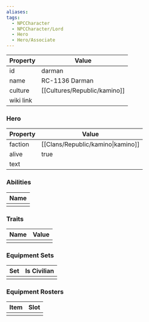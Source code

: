 ```yaml
---
aliases: 
tags:
  - NPCCharacter
  - NPCCharacter/Lord
  - Hero
  - Hero/Associate
---
```


| Property  | Value          |
| :-------- | -------------- |
| id        | darman         |
| name      | RC-1136 Darman |
| culture   | [[Cultures/Republic/kamino]]     |
| wiki link |                |
### Hero
| Property | Value                             |
| -------- | --------------------------------- |
| faction  | [[Clans/Republic/kamino\|kamino]] |
| alive    | true                              |
| text     |                                   |

### Abilities
| Name |
| :--: |
|      |

### Traits
| Name | Value |
| ---- | ----- |
|      |       |

### Equipment Sets
| Set | Is Civilian |
| --- | ----------- |
|     |             |

### Equipment Rosters
| Item | Slot |
| ---- | ---- |
|      |      |
